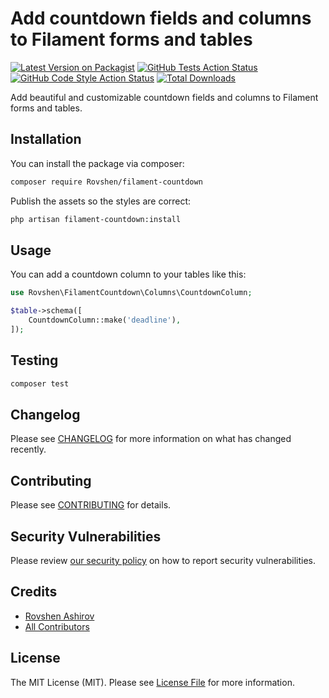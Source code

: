 # Add countdown fields and columns to Filament forms and tables

[![Latest Version on Packagist](https://img.shields.io/packagist/v/RovshenAshirov/filament-countdown.svg?style=flat-square)](https://packagist.org/packages/RovshenAshirov/filament-countdown)
[![GitHub Tests Action Status](https://img.shields.io/github/actions/workflow/status/RovshenAshirov/filament-countdown/run-tests.yml?branch=main&label=tests&style=flat-square)](https://github.com/RovshenAshirov/filament-countdown/actions?query=workflow%3Arun-tests+branch%3Amain)
[![GitHub Code Style Action Status](https://img.shields.io/github/actions/workflow/status/RovshenAshirov/filament-countdown/fix-php-code-style-issues.yml?branch=main&label=code%20style&style=flat-square)](https://github.com/RovshenAshirov/filament-countdown/actions?query=workflow%3A"Fix+PHP+code+styling"+branch%3Amain)
[![Total Downloads](https://img.shields.io/packagist/dt/RovshenAshirov/filament-countdown.svg?style=flat-square)](https://packagist.org/packages/RovshenAshirov/filament-countdown)

Add beautiful and customizable countdown fields and columns to Filament forms and tables.

## Installation

You can install the package via composer:

```bash
composer require Rovshen/filament-countdown
```

Publish the assets so the styles are correct:

```bash
php artisan filament-countdown:install
```

## Usage


You can add a countdown column to your tables like this:

```php
use Rovshen\FilamentCountdown\Columns\CountdownColumn;

$table->schema([
    CountdownColumn::make('deadline'),
]);
```


## Testing

```bash
composer test
```

## Changelog

Please see [CHANGELOG](CHANGELOG.md) for more information on what has changed recently.

## Contributing

Please see [CONTRIBUTING](.github/CONTRIBUTING.md) for details.

## Security Vulnerabilities

Please review [our security policy](../../security/policy) on how to report security vulnerabilities.

## Credits

- [Rovshen Ashirov](https://github.com/RovshenAshirov)
- [All Contributors](../../contributors)

## License

The MIT License (MIT). Please see [License File](LICENSE.md) for more information.
